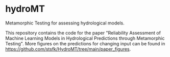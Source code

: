 # hydroMT
Metamorphic Testing for assessing hydrological models.

This repository contains the code for the paper "Reliability Assessment of Machine Learning Models in Hydrological Predictions through Metamorphic Testing". More figures on the predictions for changing input can be found in https://github.com/stsfk/HydroMT/tree/main/paper_figures.

